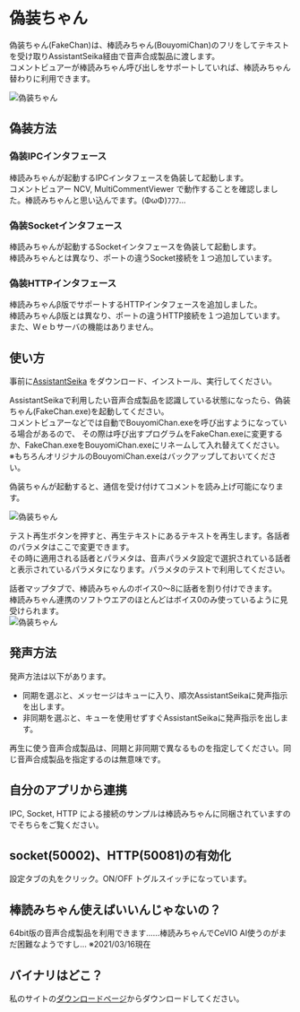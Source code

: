 # 偽装ちゃん

偽装ちゃん(FakeChan)は、棒読みちゃん(BouyomiChan)のフリをしてテキストを受け取りAssistantSeika経由で音声合成製品に渡します。  
コメントビュアーが棒読みちゃん呼び出しをサポートしていれば、棒読みちゃん替わりに利用できます。

![偽装ちゃん](https://hgotoh.jp/wiki/lib/exe/fetch.php/documents/tools/pasted/20210331-165343.png "ダイアグラム")

## 偽装方法

### 偽装IPCインタフェース

棒読みちゃんが起動するIPCインタフェースを偽装して起動します。  
コメントビュアー NCV, MultiCommentViewer で動作することを確認しました。棒読みちゃんと思い込んでます。(ΦωΦ)ﾌﾌﾌ…  

### 偽装Socketインタフェース

棒読みちゃんが起動するSocketインタフェースを偽装して起動します。  
棒読みちゃんとは異なり、ポートの違うSocket接続を１つ追加しています。

### 偽装HTTPインタフェース

棒読みちゃんβ版でサポートするHTTPインタフェースを追加しました。  
棒読みちゃんβ版とは異なり、ポートの違うHTTP接続を１つ追加しています。
また、Ｗｅｂサーバの機能はありません。

## 使い方

事前に[AssistantSeika](https://hgotoh.jp/wiki/doku.php/documents/voiceroid/assistantseika/assistantseika-001a) をダウンロード、インストール、実行してください。

AssistantSeikaで利用したい音声合成製品を認識している状態になったら、偽装ちゃん(FakeChan.exe)を起動してください。  
コメントビュアーなどでは自動でBouyomiChan.exeを呼び出すようになっている場合があるので、
その際は呼び出すプログラムをFakeChan.exeに変更するか、FakeChan.exeをBouyomiChan.exeにリネームして入れ替えてください。  
※もちろんオリジナルのBouyomiChan.exeはバックアップしておいてください。

偽装ちゃんが起動すると、通信を受け付けてコメントを読み上げ可能になります。

![偽装ちゃん](https://hgotoh.jp/wiki/lib/exe/fetch.php/documents/tools/pasted/20210330-212440.png "偽装ちゃん起動直後")

テスト再生ボタンを押すと、再生テキストにあるテキストを再生します。各話者のパラメタはここで変更できます。  
その時に適用される話者とパラメタは、音声パラメタ設定で選択されている話者と表示されているパラメタになります。パラメタのテストで利用してください。

話者マップタブで、棒読みちゃんのボイス0～8に話者を割り付けできます。  
棒読みちゃん連携のソフトウエアのほとんどはボイス0のみ使っているように見受けられます。  
![偽装ちゃん](https://hgotoh.jp/wiki/lib/exe/fetch.php/documents/tools/pasted/20210404-054646.png "話者マップ")

## 発声方法

発声方法は以下があります。
- 同期を選ぶと、メッセージはキューに入り、順次AssistantSeikaに発声指示を出します。
- 非同期を選ぶと、キューを使用せずすぐAssistantSeikaに発声指示を出します。

再生に使う音声合成製品は、同期と非同期で異なるものを指定してください。同じ音声合成製品を指定するのは無意味です。

## 自分のアプリから連携

IPC, Socket, HTTP による接続のサンプルは棒読みちゃんに同梱されていますのでそちらをご覧ください。

## socket(50002)、HTTP(50081)の有効化

設定タブの丸をクリック。ON/OFF トグルスイッチになっています。

## 棒読みちゃん使えばいいんじゃないの？

64bit版の音声合成製品を利用できます……棒読みちゃんでCeVIO AI使うのがまだ困難なようですし… ※2021/03/16現在

## バイナリはどこ？

私のサイトの[ダウンロードページ](https://hgotoh.jp/wiki/doku.php/documents/tools/tools-206)からダウンロードしてください。
